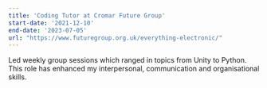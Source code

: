 ```yaml
---
title: 'Coding Tutor at Cromar Future Group'
start-date: '2021-12-10'
end-date: '2023-07-05'
url: "https://www.futuregroup.org.uk/everything-electronic/"
---
```


Led weekly group sessions which ranged in topics from Unity to Python. This role has enhanced my interpersonal, communication and organisational skills.